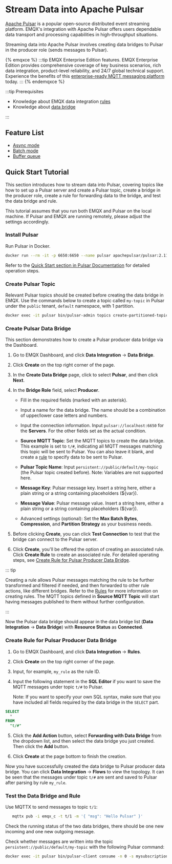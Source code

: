 # Stream Data into Apache Pulsar

[Apache Pulsar](https://pulsar.apache.org/) is a popular open-source distributed event streaming platform. EMQX's integration with Apache Pulsar offers users dependable data transport and processing capabilities in high-throughput situations.

Streaming data into Apache Pulsar involves creating data bridges to Pulsar in the producer role (sends messages to Pulsar).

{% emqxce %}
:::tip
EMQX Enterprise Edition features. EMQX Enterprise Edition provides comprehensive coverage of key business scenarios, rich data integration, product-level reliability, and 24/7 global technical support. Experience the benefits of this [enterprise-ready MQTT messaging platform](https://www.emqx.com/en/try?product=enterprise) today.
:::
{% endemqxce %}

:::tip Prerequisites

- Knowledge about EMQX data integration [rules](./rules.md)
- Knowledge about [data bridge](./data-bridges.md)

:::

## Feature List

- [Async mode](./data-bridges.md#async-mode)
- [Batch mode](./data-bridges.md#batch-mode)
- [Buffer queue](./data-bridges.md#buffer-queue)

## Quick Start Tutorial

This section introduces how to stream data into Pulsar, covering topics like how to set up a Pulsar server and create a Pulsar topic, create a bridge in the producer role, create a rule for forwarding data to the bridge, and test the data bridge and rule.

This tutorial assumes that you run both EMQX and Pulsar on the local machine. If Pulsar and EMQX are running remotely, please adjust the settings accordingly.

### Install Pulsar

Run Pulsar in Docker.

```bash
docker run --rm -it -p 6650:6650 --name pulsar apachepulsar/pulsar:2.11.0 bin/pulsar standalone -nfw -nss
```

Refer to the [Quick Start section in Pulsar Documentation](https://pulsar.apache.org/docs/2.11.x/getting-started-home/) for detailed operation steps.

### Create Pulsar Topic

Relevant Pulsar topics should be created before creating the data bridge in EMQX. Use the commands below to create a topic called `my-topic` in Pulsar under the `public` tenant, `default` namespace, with 1 partition.

```bash
docker exec -it pulsar bin/pulsar-admin topics create-partitioned-topic persistent://public/default/my-topic -p 1
```

### Create Pulsar Data Bridge

This section demonstrates how to create a Pulsar producer data bridge via the Dashboard.

1. Go to EMQX Dashboard, and click **Data Integration** -> **Data Bridge**.
2. Click **Create** on the top right corner of the page.
3. In the **Create Data Bridge** page, click to select **Pulsar**, and then click **Next**.
4. In the **Bridge Role** field, select **Producer**. 
   
   - Fill in the required fields (marked with an asterisk).
   
   - Input a name for the data bridge. The name should be a combination of upper/lower case letters and numbers.
     
   - Input the connection information. Input `pulsar://localhost:6650` for the **Servers**. For the other fields set as the actual
     condition.
     
   - **Source MQTT Topic**: Set the MQTT topics to create the data bridge. This example is set to `t/#`, indicating all MQTT
     messages matching this topic will be sent to Pulsar. You can also leave it blank, and create a [rule](#create-rule-for-pulsar-producer-data-bridge) to specify data to be sent to Pulsar.
     
   - **Pulsar Topic Name**: Input `persistent://public/default/my-topic` (the Pulsar topic created before). Note: Variables are not supported here.
     
   - **Message Key**: Pulsar message key. Insert a string here, either a plain string or a string containing placeholders (${var}).
     
   - **Message Value**: Pulsar message value. Insert a string here, either a plain string or a string containing placeholders
     (${var}).
     
   - Advanced settings (optional): Set the **Max Batch Bytes**, **Compression**, and **Partition Strategy** as your business
     needs.
5. Before clicking **Create**, you can click **Test Connection** to test that the bridge can connect to the Pulsar server.
6. Click **Create**, you'll be offered the option of creating an associated rule. Click **Create Rule** to create an associated rule. For detailed operating steps, see [Create Rule for Pulsar Producer Data Bridge](#create-rule-for-pulsar-producer-data-bridge).
   

::: tip

Creating a rule allows Pulsar messages matching the rule to be further transformed and filtered if needed, and then forwarded to other rule actions, like different bridges. Refer to the [Rules](./rules.md) for more information on creating rules. The MQTT topics defined in
**Source MQTT Topic** will start having messages published to them without further configuration.

:::

Now the Pulsar data bridge should appear in the data bridge list (**Data Integration** -> **Data Bridge**) with **Resource Status** as
**Connected**.

### Create Rule for Pulsar Producer Data Bridge

1. Go to EMQX Dashboard, and click **Data Integration** -> **Rules**.

2. Click **Create** on the top right corner of the page.

3. Input, for example, `my_rule` as the rule ID.

4. Input the following statement in the **SQL Editor** if you want to save the MQTT messages under topic `t/#` to Pulsar.
   
   Note: If you want to specify your own SQL syntax, make sure that you have included all fields required by the data bridge in the `SELECT` part.

```sql
SELECT
  *
FROM
  "t/#"
```

5. Click the **Add Action** button, select **Forwarding with Data Bridge** from the dropdown list, and then select the data bridge you just created. Then click the **Add** button.
   
6. Click **Create** at the page bottom to finish the creation.

Now you have successfully created the data bridge to Pulsar producer data bridge. You can click **Data Integration** -> **Flows** to view the topology. It can be seen that the messages under topic `t/#` are sent and saved to Pulsar after parsing by rule `my_rule`.

### Test the Data Bridge and Rule

 Use MQTTX to send messages to topic  `t/1`:

```bash
   mqttx pub -i emqx_c -t t/1 -m '{ "msg": "Hello Pulsar" }'
```

Check the running status of the two data bridges, there should be one new incoming and one new outgoing message.

Check whether messages are written into the topic `persistent://public/default/my-topic` with the following Pulsar command:

   ```bash
   docker exec -it pulsar bin/pulsar-client consume -n 0 -s mysubscriptionid -p Earliest persistent://public/default/my-topic
   ```
